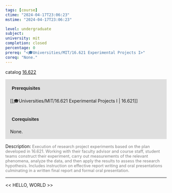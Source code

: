```yaml
---
tags: [course]
ctime: "2024-04-17T23:06:23"
mstime: "2024-04-17T23:06:23"

level: undergraduate
subject: 
university: mit
completion: closed
percentage: 0
prereq: "<🎓Universities/MIT/16.621 Experimental Projects I>"
coreq: "None."
---
```


catalog [16.622](http://student.mit.edu/catalog/m16b.html#16.622)

<span style="display: block; padding: 15px; background-color: rgb(100, 100, 100, 0.2);"><font id="m_prereq1456_0" style="display: block; font-family: Arial, sans-serif; font-weight: bold; padding: 5px">Prerequisites</font><br><span id="prereq1456_0">[[🎓Universities/MIT/16.621 Experimental Projects I | 16.621]]</span></span>
<span style="display: block; padding: 15px; background-color: rgb(100, 100, 100, 0.2);"><font id="m_coreq1456_0" style="display: block; font-family: Arial, sans-serif; font-weight: bold; padding: 5px">Corequisites</font><br><span id="coreq1456_0">None.</span></span>

<font style="">Description:</font>
<font style="color: grey; font-size: 0.8rem;">Execution of research project experiments based on the plan developed in 16.621. Working with their faculty advisor and course staff, student teams construct their experiment, carry out measurements of the relevant phenomena, analyze the data, and then apply the results to assess the research hypothesis. Includes instruction on effective report writing and oral presentations culminating in a written final report and formal oral presentation.</font>



---

<< HELLO, WORLD >>
